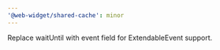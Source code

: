 ```yaml
---
'@web-widget/shared-cache': minor
---
```


Replace waitUntil with event field for ExtendableEvent support.
